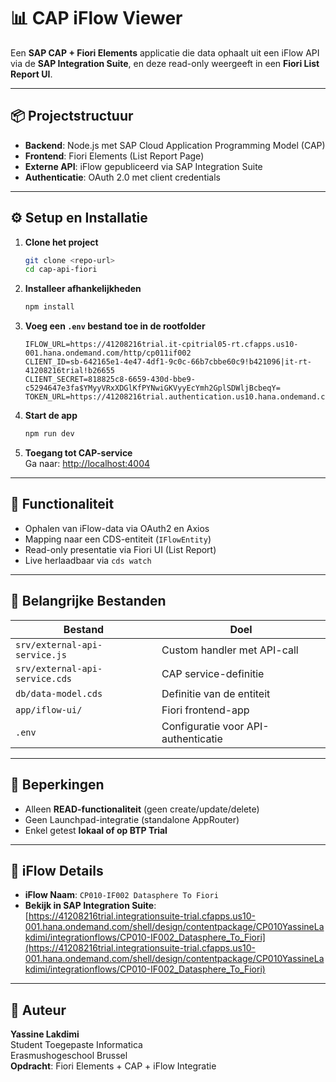 # 📊 CAP iFlow Viewer

Een **SAP CAP + Fiori Elements** applicatie die data ophaalt uit een iFlow API via de **SAP Integration Suite**, en deze read-only weergeeft in een **Fiori List Report UI**.

---

## 📦 Projectstructuur

- **Backend**: Node.js met SAP Cloud Application Programming Model (CAP)  
- **Frontend**: Fiori Elements (List Report Page)  
- **Externe API**: iFlow gepubliceerd via SAP Integration Suite  
- **Authenticatie**: OAuth 2.0 met client credentials  

---

## ⚙️ Setup en Installatie

1. **Clone het project**
   ```bash
   git clone <repo-url>
   cd cap-api-fiori
   ```

2. **Installeer afhankelijkheden**
   ```bash
   npm install
   ```

3. **Voeg een `.env` bestand toe in de rootfolder**  
   ```env
   IFLOW_URL=https://41208216trial.it-cpitrial05-rt.cfapps.us10-001.hana.ondemand.com/http/cp011if002
   CLIENT_ID=sb-642165e1-4e47-4df1-9c0c-66b7cbbe60c9!b421096|it-rt-41208216trial!b26655
   CLIENT_SECRET=818825c8-6659-430d-bbe9-c5294647e3fa$YMyyVRxXDGlKfPYNwiGKVyyEcYmh2GplSDWljBcbeqY=
   TOKEN_URL=https://41208216trial.authentication.us10.hana.ondemand.com/oauth/token
   ```

4. **Start de app**
   ```bash
   npm run dev
   ```

5. **Toegang tot CAP-service**  
   Ga naar: [http://localhost:4004](http://localhost:4004)

---

## 🧠 Functionaliteit

- Ophalen van iFlow-data via OAuth2 en Axios
- Mapping naar een CDS-entiteit (`IFlowEntity`)
- Read-only presentatie via Fiori UI (List Report)
- Live herlaadbaar via `cds watch`

---

## 📁 Belangrijke Bestanden

| Bestand                         | Doel                                 |
|---------------------------------|--------------------------------------|
| `srv/external-api-service.js`  | Custom handler met API-call          |
| `srv/external-api-service.cds` | CAP service-definitie                |
| `db/data-model.cds`            | Definitie van de entiteit            |
| `app/iflow-ui/`                | Fiori frontend-app                   |
| `.env`                         | Configuratie voor API-authenticatie |

---

## 🚫 Beperkingen

- Alleen **READ-functionaliteit** (geen create/update/delete)
- Geen Launchpad-integratie (standalone AppRouter)
- Enkel getest **lokaal of op BTP Trial**

---

## 🔗 iFlow Details

- **iFlow Naam**: `CP010-IF002 Datasphere To Fiori`  
- **Bekijk in SAP Integration Suite**:  
  [https://41208216trial.integrationsuite-trial.cfapps.us10-001.hana.ondemand.com/shell/design/contentpackage/CP010YassineLakdimi/integrationflows/CP010-IF002_Datasphere_To_Fiori](https://41208216trial.integrationsuite-trial.cfapps.us10-001.hana.ondemand.com/shell/design/contentpackage/CP010YassineLakdimi/integrationflows/CP010-IF002_Datasphere_To_Fiori)

---

## 👤 Auteur

**Yassine Lakdimi**  
Student Toegepaste Informatica  
Erasmushogeschool Brussel  
**Opdracht**: Fiori Elements + CAP + iFlow Integratie
